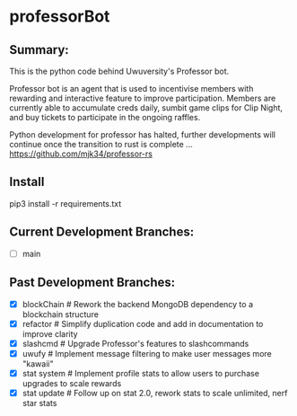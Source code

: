 # professorBot

## Summary:
This is the python code behind Uwuversity's Professor bot.

Professor bot is an agent that is used to incentivise members with rewarding and interactive feature to improve participation. Members are currently able to accumulate creds daily, sumbit game clips for Clip Night, and buy tickets to participate in the ongoing raffles.

Python development for professor has halted, further developments will continue once the transition to rust is complete ... https://github.com/mjk34/professor-rs

## Install

pip3 install -r requirements.txt

## Current Development Branches:
  - [ ] main

## Past Development Branches:
  - [x] blockChain     # Rework the backend MongoDB dependency to a blockchain structure
  - [x] refactor       # Simplify duplication code and add in documentation to improve clarity
  - [x] slashcmd       # Upgrade Professor's features to slashcommands
  - [x] uwufy          # Implement message filtering to make user messages more "kawaii" 
  - [x] stat system    # Implement profile stats to allow users to purchase upgrades to scale rewards
  - [x] stat update    # Follow up on stat 2.0, rework stats to scale unlimited, nerf star stats

